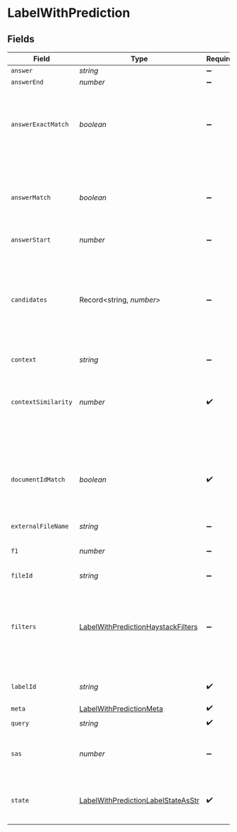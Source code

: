 # LabelWithPrediction


## Fields

| Field                                                                                                                                                    | Type                                                                                                                                                     | Required                                                                                                                                                 | Description                                                                                                                                              |
| -------------------------------------------------------------------------------------------------------------------------------------------------------- | -------------------------------------------------------------------------------------------------------------------------------------------------------- | -------------------------------------------------------------------------------------------------------------------------------------------------------- | -------------------------------------------------------------------------------------------------------------------------------------------------------- |
| `answer`                                                                                                                                                 | *string*                                                                                                                                                 | :heavy_minus_sign:                                                                                                                                       | N/A                                                                                                                                                      |
| `answerEnd`                                                                                                                                              | *number*                                                                                                                                                 | :heavy_minus_sign:                                                                                                                                       | N/A                                                                                                                                                      |
| `answerExactMatch`                                                                                                                                       | *boolean*                                                                                                                                                | :heavy_minus_sign:                                                                                                                                       | 'True' if the answer matched the gold answer of this specific label.                                                                                     |
| `answerMatch`                                                                                                                                            | *boolean*                                                                                                                                                | :heavy_minus_sign:                                                                                                                                       | 'True' if the document matched the gold document of this specific label.                                                                                 |
| `answerStart`                                                                                                                                            | *number*                                                                                                                                                 | :heavy_minus_sign:                                                                                                                                       | N/A                                                                                                                                                      |
| `candidates`                                                                                                                                             | Record<string, *number*>                                                                                                                                 | :heavy_minus_sign:                                                                                                                                       | A dictionary that holds the UUID as key and score as value for each candidate in the label to file matching.                                             |
| `context`                                                                                                                                                | *string*                                                                                                                                                 | :heavy_minus_sign:                                                                                                                                       | N/A                                                                                                                                                      |
| `contextSimilarity`                                                                                                                                      | *number*                                                                                                                                                 | :heavy_check_mark:                                                                                                                                       | Similarity of the context with the gold context of this specific label.                                                                                  |
| `documentIdMatch`                                                                                                                                        | *boolean*                                                                                                                                                | :heavy_check_mark:                                                                                                                                       | 'True' if the selected document ID matched with the gold ID of this specific label.                                                                      |
| `externalFileName`                                                                                                                                       | *string*                                                                                                                                                 | :heavy_minus_sign:                                                                                                                                       | N/A                                                                                                                                                      |
| `f1`                                                                                                                                                     | *number*                                                                                                                                                 | :heavy_minus_sign:                                                                                                                                       | F1 score for this specific label.                                                                                                                        |
| `fileId`                                                                                                                                                 | *string*                                                                                                                                                 | :heavy_minus_sign:                                                                                                                                       | N/A                                                                                                                                                      |
| `filters`                                                                                                                                                | [LabelWithPredictionHaystackFilters](../../models/shared/labelwithpredictionhaystackfilters.md)                                                          | :heavy_minus_sign:                                                                                                                                       | Filters you can use to narrow down the search. For more information, see [metadata filtering](https://docs.haystack.deepset.ai/docs/metadata-filtering). |
| `labelId`                                                                                                                                                | *string*                                                                                                                                                 | :heavy_check_mark:                                                                                                                                       | Unique identifier of a label                                                                                                                             |
| `meta`                                                                                                                                                   | [LabelWithPredictionMeta](../../models/shared/labelwithpredictionmeta.md)                                                                                | :heavy_check_mark:                                                                                                                                       | N/A                                                                                                                                                      |
| `query`                                                                                                                                                  | *string*                                                                                                                                                 | :heavy_check_mark:                                                                                                                                       | N/A                                                                                                                                                      |
| `sas`                                                                                                                                                    | *number*                                                                                                                                                 | :heavy_minus_sign:                                                                                                                                       | The SAS score for this specific label.                                                                                                                   |
| `state`                                                                                                                                                  | [LabelWithPredictionLabelStateAsStr](../../models/shared/labelwithpredictionlabelstateasstr.md)                                                          | :heavy_check_mark:                                                                                                                                       | Represents the current state for matching a file.                                                                                                        |